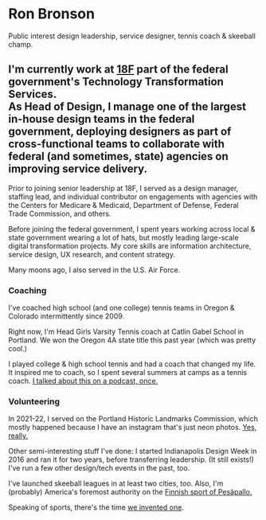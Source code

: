 <script context="module">
	/**
	 * @type {import('@sveltejs/kit').Load}
	 */
	export async function load({ fetch }) {
		const res = await fetch(`/posts.json`);
		const posts = await res.json();

		return {
			props: {
				posts
			}
		};
	}
</script>

<script>
	import Seo from '$lib/Seo.svelte';
	import BlogSummary from '$lib/BlogSummary.svelte';
	import { variables } from '$lib/variables';
	export let posts;

	const postsToShow = 3;
	$: blogPosts = posts.slice(0, postsToShow);
</script>

<!-- TODO UPDATE THE SEO INFO -->
<Seo title="Ron Bronson" description={variables.siteDescription} path="/" openGraphImage=""/>

# Ron Bronson

<p class=emph>
Public interest design leadership, service designer, tennis coach & skeeball champ.
</p>

<h2>I'm currently work at <a href="https://18f.gsa.gov">18F</a> part of the federal government's Technology Transformation Services. <br /> As Head of Design, I manage one of the largest in-house design teams in the federal government, deploying designers as part of cross-functional teams to collaborate with federal (and sometimes, state) agencies on improving service delivery. </h2>

Prior to joining senior leadership at 18F, I served as a design manager, staffing lead, and individual contributor on engagements with agencies with the Centers for Medicare & Medicaid, Department of Defense, Federal Trade Commission, and others. 

Before joining the federal government, I spent years working across local & state government wearing a lot of hats, but mostly leading large-scale digital transformation projects. My core skills are information architecture, service design, UX research, and content strategy. 

Many moons ago, I also served in the U.S. Air Force.

<h3> Coaching </h3>

I've coached high school (and one college) tennis teams in Oregon & Colorado intermittently since 2009. 

Right now, I'm Head Girls Varsity Tennis coach at Catlin Gabel School in Portland. We won the Oregon 4A state title this past year (which was pretty cool.)

I played college & high school tennis and had a coach that changed my life. It inspired me to coach, so I spent several summers at camps as a tennis coach. [I talked about this on a podcast, once.](https://podcasts.apple.com/fi/podcast/2-mr-van-blake-pes%C3%A4pallo-consequence-design-with-ron/id1543988908?i=1000523670103)


<h3> Volunteering </h3>

In 2021-22, I served on the Portland Historic Landmarks Commission, which mostly happened because I have an instagram that's just neon photos. [Yes, really.](instagram.com/portlandneon)

Other semi-interesting stuff I've done: I started Indianapolis Design Week in 2016 and ran it for two years, before transferring leadership. (It still exists!) I've run a few other design/tech events in the past, too. 

I've launched skeeball leagues in at least two cities, too. Also, I'm (probably) America's foremost authority on the [Finnish sport of Pesäpallo.](https://www.superpesis.fi/uutiset/yhdysvaltalainen-ron-bronson-toteutti-unelmansa-ja-matkusti-suomeen-katsomaan-pesapalloa/) 

Speaking of sports, there's the time [we invented one](https://toccer.tumblr.com/). 

<!-- ## Get started

Get up and running with this site really fast! For an [opinionated
quickstart](/blog/initial-setup), you need to have

- clicked "use this template" in [GitHub]({variables.github}), so you have your own copy of
  this repository, and cloned it to your own computer
- set up a free account on Netlify ready for [deployment](/blog/deployment) (other static site hosting options
  are fine if you know how)
- thought about whether you are happy writing blog content in files in
  GitHub, or prefer to use a [CMS](/blog/cms) for web-based writing.
- thought about whether this template has the right site sections
  (home/blog/about) for you, or if you need extra pages

While this template is still under development, these docs assume that you:

- are vaguely familiar with basic git commands (clone, add, commit, push) and GitHub
- know how to edit HTML/JavaScript files on your computer (even if you don't fully
  understand what they mean)
- are able to set up a working NodeJS environment on your computer.

More comprehensive beginner documentation is coming soon, and if you get stuck feel free to [contact
us](mailto:hi@codexfelis.dev) for help or [raise an issue in GitHub]({variables.github}/issues). 

<a class=emph href="/blog/initial-setup">
Get started!
</a>

## [Recent blog posts](/blog)

{#each blogPosts as blogPost}
<BlogSummary {blogPost} />
{/each} 
-->
